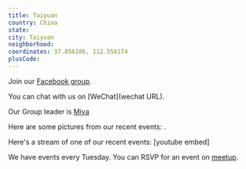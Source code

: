 ```yaml
---
title: Taiyuan
country: China
state: 
city: Taiyuan
neighborhood: 
coordinates: 37.856186, 112.556174
plusCode:
---
```

Join our [Facebook group](https://www.facebook.com/groups/free.code.camp.taiyuan).

You can chat with us on [WeChat](wechat URL).

Our Group leader is [Miya](freecodecamp.org/miya)

Here are some pictures from our recent events:
![]().

Here's a stream of one of our recent events:
[youtube embed]

We have events every Tuesday. You can RSVP for an event on [meetup](meetupurl).
